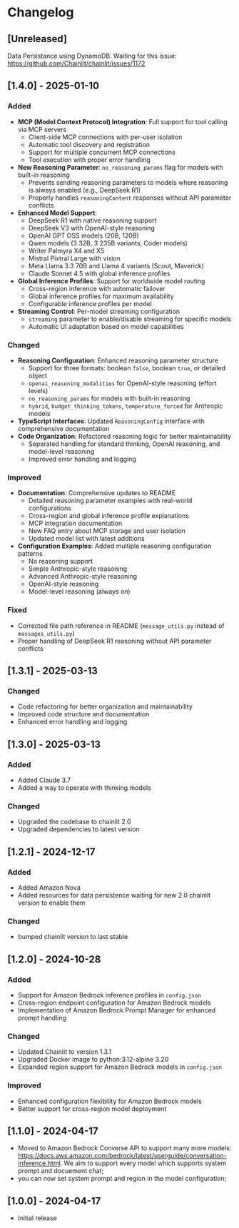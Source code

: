 # Changelog

## [Unreleased]

Data Persistance using DynamoDB. Waiting for this issue: https://github.com/Chainlit/chainlit/issues/1172

## [1.4.0] - 2025-01-10

### Added

- **MCP (Model Context Protocol) Integration**: Full support for tool calling via MCP servers
  - Client-side MCP connections with per-user isolation
  - Automatic tool discovery and registration
  - Support for multiple concurrent MCP connections
  - Tool execution with proper error handling
- **New Reasoning Parameter**: `no_reasoning_params` flag for models with built-in reasoning
  - Prevents sending reasoning parameters to models where reasoning is always enabled (e.g., DeepSeek R1)
  - Properly handles `reasoningContent` responses without API parameter conflicts
- **Enhanced Model Support**:
  - DeepSeek R1 with native reasoning support
  - DeepSeek V3 with OpenAI-style reasoning
  - OpenAI GPT OSS models (20B, 120B)
  - Qwen models (3 32B, 3 235B variants, Coder models)
  - Writer Palmyra X4 and X5
  - Mistral Pixtral Large with vision
  - Meta Llama 3.3 70B and Llama 4 variants (Scout, Maverick)
  - Claude Sonnet 4.5 with global inference profiles
- **Global Inference Profiles**: Support for worldwide model routing
  - Cross-region inference with automatic failover
  - Global inference profiles for maximum availability
  - Configurable inference profiles per model
- **Streaming Control**: Per-model streaming configuration
  - `streaming` parameter to enable/disable streaming for specific models
  - Automatic UI adaptation based on model capabilities

### Changed

- **Reasoning Configuration**: Enhanced reasoning parameter structure
  - Support for three formats: boolean `false`, boolean `true`, or detailed object
  - `openai_reasoning_modalities` for OpenAI-style reasoning (effort levels)
  - `no_reasoning_params` for models with built-in reasoning
  - `hybrid`, `budget_thinking_tokens`, `temperature_forced` for Anthropic models
- **TypeScript Interfaces**: Updated `ReasoningConfig` interface with comprehensive documentation
- **Code Organization**: Refactored reasoning logic for better maintainability
  - Separated handling for standard thinking, OpenAI reasoning, and model-level reasoning
  - Improved error handling and logging

### Improved

- **Documentation**: Comprehensive updates to README
  - Detailed reasoning parameter examples with real-world configurations
  - Cross-region and global inference profile explanations
  - MCP integration documentation
  - New FAQ entry about MCP storage and user isolation
  - Updated model list with latest additions
- **Configuration Examples**: Added multiple reasoning configuration patterns
  - No reasoning support
  - Simple Anthropic-style reasoning
  - Advanced Anthropic-style reasoning
  - OpenAI-style reasoning
  - Model-level reasoning (always on)

### Fixed

- Corrected file path reference in README (`message_utils.py` instead of `massages_utils.py`)
- Proper handling of DeepSeek R1 reasoning without API parameter conflicts

## [1.3.1] - 2025-03-13

### Changed

- Code refactoring for better organization and maintainability
- Improved code structure and documentation
- Enhanced error handling and logging

## [1.3.0] - 2025-03-13

### Added

- Added Claude 3.7
- Added a way to operate with thinking models

### Changed

- Upgraded the codebase to chainlit 2.0
- Upgraded dependencies to latest version

## [1.2.1] - 2024-12-17

### Added

- Added Amazon Nova
- Added resources for data persistence waiting for new 2.0 chainlit version to enable them

### Changed

- bumped chainlit version to last stable

## [1.2.0] - 2024-10-28

### Added

- Support for Amazon Bedrock inference profiles in `config.json`
- Cross-region endpoint configuration for Amazon Bedrock models
- Implementation of Amazon Bedrock Prompt Manager for enhanced prompt handling

### Changed

- Updated Chainlit to version 1.3.1
- Upgraded Docker image to python:3.12-alpine 3.20
- Expanded region support for Amazon Bedrock models in `config.json`

### Improved

- Enhanced configuration flexibility for Amazon Bedrock models
- Better support for cross-region model deployment

## [1.1.0] - 2024-04-17

- Moved to Amazon Bedrock Converse API to support many more models: https://docs.aws.amazon.com/bedrock/latest/userguide/conversation-inference.html. We aim to support every model which supports system prompt and docuement chat;
- you can now set system prompt and region in the model configuration;

## [1.0.0] - 2024-04-17

- Initial release

